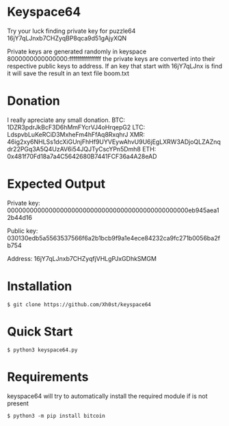 # Keyspace64 
Try your luck finding private key for puzzle64 16jY7qLJnxb7CHZyqBP8qca9d51gAjyXQN 

Private keys are generated randomly in keyspace 8000000000000000:ffffffffffffffff the private keys are converted into their respective public keys to address. If an key that start with 16jY7qLJnx is find it will save the result in an text file boom.txt

# Donation

I really apreciate any small donation. 
BTC: 1DZR3pdrJkBcF3D6hMmFYcrVJ4oHrqepG2
LTC: LdspvbLuKeRCiD3MxheFm4hFfAq8RxqhrJ
XMR: 46ig2xy6NHLSs1dcXiGUnjFhHf9UYVEywAhvU9U6jEgLXRW3ADjoQLZAZnqdr22PGq3A5Q4UzAV6i54JQJTyCscYPn5Dmh8
ETH: 0x481f70Fd18a7a4C5642680B7441FCF36a4A28eAD

# Expected Output

Private key: 000000000000000000000000000000000000000000000000eb945aea12b44d16

Public key: 030130edb5a5563537566f6a2b1bcb9f9a1e4ece84232ca9fc271b0056ba2fb754

Address: 16jY7qLJnxb7CHZyqfjVHLgPJxGDhkSMGM

# Installation

```
$ git clone https://github.com/Xh0st/keyspace64
```

# Quick Start

```
$ python3 keyspace64.py
```

# Requirements

keyspace64 will try to automatically install the required module if is not present 

```
$ python3 -m pip install bitcoin
```

    
